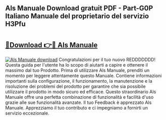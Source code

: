 ## Als Manuale Download gratuit PDF - Part-G0P Italiano Manuale del proprietario del servizio H3Pfu

# <h2><a href="http://df97ye.blite.top/?on=Als+Manuale">🔗Download 👉🔴 Als Manuale</a></h2>

[![Als Manuale download](https://i.imgur.com/lujVjoI.png)](http://df97ye.blite.top/?on=Als+Manuale)
Congratulazioni per il tuo nuovo REDDDDDDD! Questa guida per l'utente ha lo scopo di aiutarti a capire e ottenere il massimo dal tuo Prodotto. Prima di utilizzare Als Manuale, prenditi un momento per leggere attentamente questo Manuale. Contiene informazioni importanti sulla configurazione, il funzionamento, la manutenzione e la risoluzione dei problemi del prodotto per garantire che sia possibile utilizzare il prodotto in modo sicuro ed efficace. Questo straordinario Als Manuale offre una perfetta combinazione di funzionalità e facilità d'uso grazie alle sue funzionalità avanzate. Il tuo Feedback è apprezzato Als Manuale. Apprezziamo il tuo contributo e ci impegniamo a fornirti un servizio eccezionale.
